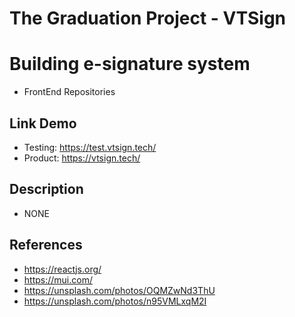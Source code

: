 # The Graduation Project - VTSign

# Building e-signature system

- FrontEnd Repositories

## Link Demo

- Testing: https://test.vtsign.tech/
- Product: https://vtsign.tech/

## Description

- NONE

## References

- https://reactjs.org/
- https://mui.com/
- https://unsplash.com/photos/OQMZwNd3ThU
- https://unsplash.com/photos/n95VMLxqM2I
